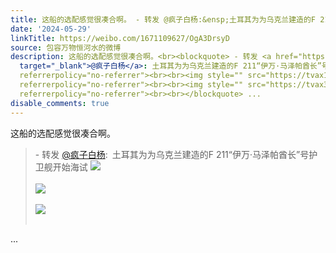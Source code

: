 ```yaml
---
title: 这船的选配感觉很凑合啊。 - 转发 @疯子白杨:&ensp;土耳其为为乌克兰建造的F 211“伊万·马泽帕酋长”号护卫舰开始海试 [图片][图片][图片]
date: '2024-05-29'
linkTitle: https://weibo.com/1671109627/OgA3DrsyD
source: 包容万物恒河水的微博
description: 这船的选配感觉很凑合啊。<br><blockquote> - 转发 <a href="https://weibo.com/2064746795"
  target="_blank">@疯子白杨</a>: 土耳其为为乌克兰建造的F 211“伊万·马泽帕酋长”号护卫舰开始海试 <img style="" src="https://tvax2.sinaimg.cn/large/7b11892bly1hq6tsr3aj1j20zk0k0gq1.jpg"
  referrerpolicy="no-referrer"><br><br><img style="" src="https://tvax1.sinaimg.cn/large/7b11892bly1hq6tsr2xmlj20zk0k0dku.jpg"
  referrerpolicy="no-referrer"><br><br><img style="" src="https://tvax3.sinaimg.cn/large/7b11892bly1hq6tsr2widj20zk0k0q7y.jpg"
  referrerpolicy="no-referrer"><br><br></blockquote> ...
disable_comments: true
---
```

这船的选配感觉很凑合啊。<br><blockquote> - 转发 <a href="https://weibo.com/2064746795" target="_blank">@疯子白杨</a>: 土耳其为为乌克兰建造的F 211“伊万·马泽帕酋长”号护卫舰开始海试 <img style="" src="https://tvax2.sinaimg.cn/large/7b11892bly1hq6tsr3aj1j20zk0k0gq1.jpg" referrerpolicy="no-referrer"><br><br><img style="" src="https://tvax1.sinaimg.cn/large/7b11892bly1hq6tsr2xmlj20zk0k0dku.jpg" referrerpolicy="no-referrer"><br><br><img style="" src="https://tvax3.sinaimg.cn/large/7b11892bly1hq6tsr2widj20zk0k0q7y.jpg" referrerpolicy="no-referrer"><br><br></blockquote> ...